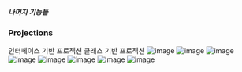 ##### 나머지 기능들 
### Projections

인터페이스 기반 프로젝션
클래스 기반 프로젝션
![image](https://user-images.githubusercontent.com/40969203/108064136-982b0800-709f-11eb-9ad9-57e84cf90c54.png)
![image](https://user-images.githubusercontent.com/40969203/108064146-9c572580-709f-11eb-9378-64ef4bf9efd5.png)
![image](https://user-images.githubusercontent.com/40969203/108064151-9f521600-709f-11eb-9217-352c28a12260.png)
![image](https://user-images.githubusercontent.com/40969203/108064167-a37e3380-709f-11eb-888f-ad82009ce53f.png)
![image](https://user-images.githubusercontent.com/40969203/108064178-a6792400-709f-11eb-9c5b-5051d1d2d3a7.png)
![image](https://user-images.githubusercontent.com/40969203/108064194-ab3dd800-709f-11eb-9444-409b49719654.png)
![image](https://user-images.githubusercontent.com/40969203/108064202-ada03200-709f-11eb-8f05-fa4a37c01d47.png)
![image](https://user-images.githubusercontent.com/40969203/108064215-b133b900-709f-11eb-8a1d-a0e1a5d6f0b5.png)
